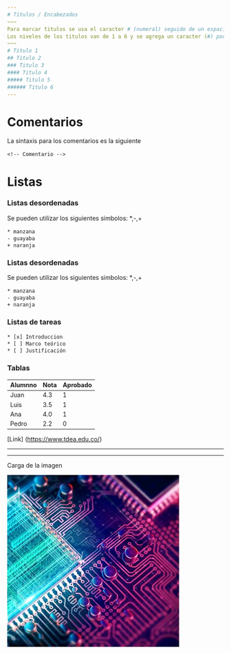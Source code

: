 ```yaml
---
# Titulos / Encabezados 
~~~
Para marcar titulos se usa el caracter # (numeral) seguido de un espacio y el texto que define el titulo.
Los niveles de los titulos van de 1 a 6 y se agrega un caracter (#) por cada nivel, siendo 1 el titulo más grande (# Titulo 1) y 6 el más pequeño (###### Titulo 6).
~~~
# Titulo 1
## Titulo 2
### Titulo 3
#### Titulo 4
##### Titulo 5
###### Titulo 6
---
```

# Comentarios
La sintaxis para los comentarios es la siguiente 
~~~
<!-- Comentario -->
~~~

# Listas


### Listas desordenadas
Se pueden utilizar los siguientes simbolos: *,-,+
~~~
* manzana
- guayaba
+ naranja
~~~
### Listas desordenadas
Se pueden utilizar los siguientes simbolos: *,-,+
~~~
* manzana
- guayaba
+ naranja
~~~
### Listas de tareas
~~~
* [x] Introduccion 
* [ ] Marco teórico
* [ ] Justificación
~~~
### Tablas

Alumnno|Nota|Aprobado
---|---|---
Juan|4.3|1
Luis|3.5|1
Ana|4.0|1
Pedro|2.2|0


[Link] (https://www.tdea.edu.co/)

***
---
Carga de la imagen

![Image](Images/motherboard.jpg)

